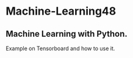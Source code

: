 # Machine-Learning48
Machine Learning with Python.
----------------------------
Example on Tensorboard and how to use it.
